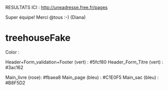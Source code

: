 RESULTATS ICI : http://uneadresse.free.fr/pages

Super équipe! Merci @tous :-)
(Diana)

# treehouseFake

Color : 

Header+Form_validation+Footer (vert) : #5fcf80
Header_Form_Titre (vert) : #3ac162

Main_livre (rose): #fbaea8
Main_page (bleu) : #C1E0F5
Main_sac (bleu) : #B8F5D2

